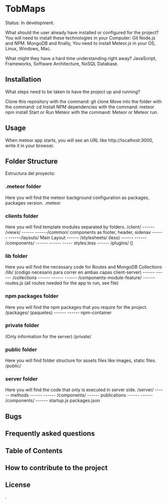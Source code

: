 # TobMaps
Status: In development.

What should the user already have installed or configured for the project?
You will need to install these technologies in your Computer:
Git
Node.js and NPM.
MongoDB
and finally, You need to install Meteor.js in your OS, Linux, Windows, Mac.

What might they have a hard time understanding right away?
JavaScript, Frameworks, Software Architecture, NoSQL Database.


## Installation
What steps need to be taken to have the project up and running?

Clone this repository with the command:
git clone
Move into the folder with the command:
cd
Install NPM dependencies with the command:
meteor npm install
Start or Run Meteor with the command:
Meteor or Meteor run.

## Usage
When meteor app starts, you will see an URL like http://localhost:3000, write it in your browser.

## Folder Structure

Estructura del proyecto:
### .meteor folder
Here you will find the meteor background configuration as packages, packages version.
.meteor
### clients folder
Here you will find template modules separated by folders.
/client/
------ /views/
------ ------/common/ components as footer, header, sidenav
------ ------/layouts/ Main Layout
------ /stylesheets/ (less)
------ ------ /components/
------ ------ ----- styles.less
------ /plugins/ ()
### lib folder
Here you will find the necessary code for Routes and MongoDB Collections
/lib/ (codigo necesario para correr en ambas capas client-server)
------ ------ /collections
------ ------ ------ /components-module-feature/
------ routes.js (all routes needed for the app to run, see file)
### npm packages folder
Here you will find the npm packages that you require for the project.
/packages/ (paquetes)
------ ------ npm-container
### private folder
(Only information for the server)
/private/
### public folder
Here you will find folder structure for assets files like images, static files.
/public/
### server folder
Here you will find the code that only is executed in server side.
/server/
------ methods
------ ------ /components/
------ publications
------ ------ /components/
------ startup.js
packages.json


## Bugs

## Frequently asked questions

## Table of Contents

## How to contribute to the project


License
----
.